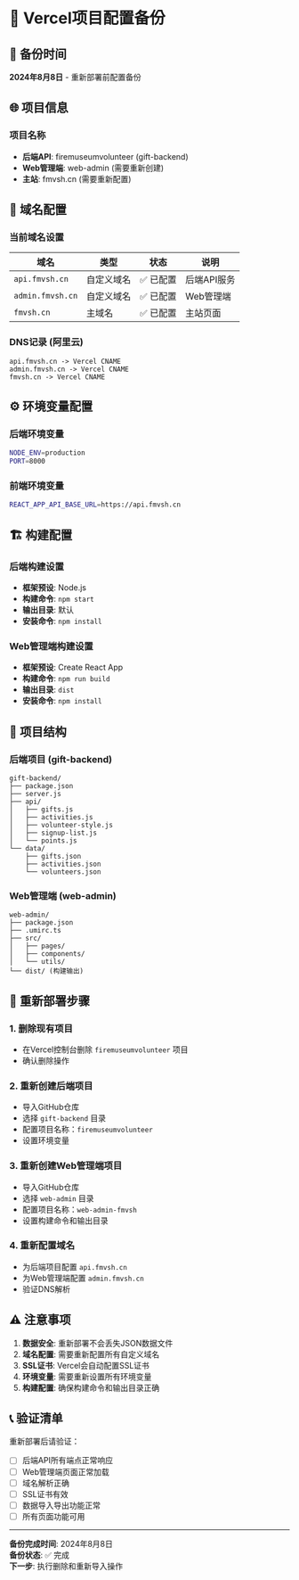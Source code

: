 # 🔧 Vercel项目配置备份

## 📅 备份时间
**2024年8月8日** - 重新部署前配置备份

## 🌐 项目信息

### 项目名称
- **后端API**: firemuseumvolunteer (gift-backend)
- **Web管理端**: web-admin (需要重新创建)
- **主站**: fmvsh.cn (需要重新配置)

## 🔑 域名配置

### 当前域名设置
| 域名 | 类型 | 状态 | 说明 |
|------|------|------|------|
| `api.fmvsh.cn` | 自定义域名 | ✅ 已配置 | 后端API服务 |
| `admin.fmvsh.cn` | 自定义域名 | ✅ 已配置 | Web管理端 |
| `fmvsh.cn` | 主域名 | ✅ 已配置 | 主站页面 |

### DNS记录 (阿里云)
```
api.fmvsh.cn -> Vercel CNAME
admin.fmvsh.cn -> Vercel CNAME  
fmvsh.cn -> Vercel CNAME
```

## ⚙️ 环境变量配置

### 后端环境变量
```bash
NODE_ENV=production
PORT=8000
```

### 前端环境变量
```bash
REACT_APP_API_BASE_URL=https://api.fmvsh.cn
```

## 🏗️ 构建配置

### 后端构建设置
- **框架预设**: Node.js
- **构建命令**: `npm start`
- **输出目录**: 默认
- **安装命令**: `npm install`

### Web管理端构建设置
- **框架预设**: Create React App
- **构建命令**: `npm run build`
- **输出目录**: `dist`
- **安装命令**: `npm install`

## 📁 项目结构

### 后端项目 (gift-backend)
```
gift-backend/
├── package.json
├── server.js
├── api/
│   ├── gifts.js
│   ├── activities.js
│   ├── volunteer-style.js
│   ├── signup-list.js
│   └── points.js
└── data/
    ├── gifts.json
    ├── activities.json
    └── volunteers.json
```

### Web管理端 (web-admin)
```
web-admin/
├── package.json
├── .umirc.ts
├── src/
│   ├── pages/
│   ├── components/
│   └── utils/
└── dist/ (构建输出)
```

## 🔄 重新部署步骤

### 1. 删除现有项目
- 在Vercel控制台删除 `firemuseumvolunteer` 项目
- 确认删除操作

### 2. 重新创建后端项目
- 导入GitHub仓库
- 选择 `gift-backend` 目录
- 配置项目名称：`firemuseumvolunteer`
- 设置环境变量

### 3. 重新创建Web管理端项目
- 导入GitHub仓库
- 选择 `web-admin` 目录
- 配置项目名称：`web-admin-fmvsh`
- 设置构建命令和输出目录

### 4. 重新配置域名
- 为后端项目配置 `api.fmvsh.cn`
- 为Web管理端配置 `admin.fmvsh.cn`
- 验证DNS解析

## ⚠️ 注意事项

1. **数据安全**: 重新部署不会丢失JSON数据文件
2. **域名配置**: 需要重新配置所有自定义域名
3. **SSL证书**: Vercel会自动配置SSL证书
4. **环境变量**: 需要重新设置所有环境变量
5. **构建配置**: 确保构建命令和输出目录正确

## 📞 验证清单

重新部署后请验证：
- [ ] 后端API所有端点正常响应
- [ ] Web管理端页面正常加载
- [ ] 域名解析正确
- [ ] SSL证书有效
- [ ] 数据导入导出功能正常
- [ ] 所有页面功能可用

---

**备份完成时间**: 2024年8月8日  
**备份状态**: ✅ 完成  
**下一步**: 执行删除和重新导入操作
